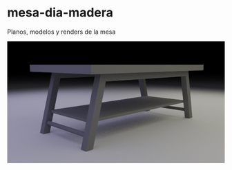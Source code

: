 # mesa-dia-madera
Planos, modelos y renders de la mesa

![alt text](https://github.com/just12/mesa-dia-madera/blob/master/render_2.png?raw=true)
